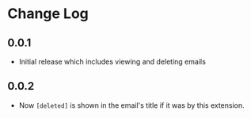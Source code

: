 # Change Log

## 0.0.1

- Initial release which includes viewing and deleting emails

## 0.0.2

- Now `[deleted]` is shown in the email's title if it was by this extension.

